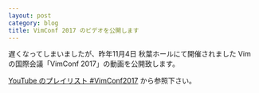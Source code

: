 ```yaml
---
layout: post
category: blog
title: VimConf 2017 のビデオを公開します
---
```


遅くなってしまいましたが、昨年11月4日 秋葉ホールにて開催されました Vim の国際会議「VimConf 2017」の動画を公開致します。

[YouTube のプレイリスト #VimConf2017](https://www.youtube.com/playlist?list=PLx8bw5NQypskGEy8ARntIDxKmXcBEoRZQ) から参照下さい。

